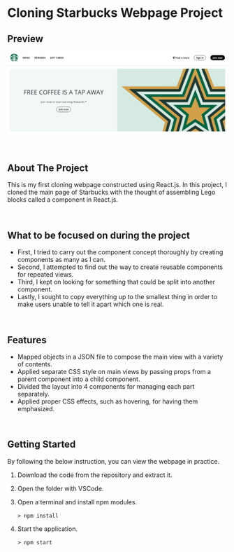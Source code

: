 # Cloning Starbucks Webpage Project

## Preview

![image](./readmeImg/readmeImage.png)

<br/>

## About The Project

This is my first cloning webpage constructed using React.js. In this project, I cloned the main page of Starbucks with the thought of assembling Lego blocks called a component in React.js.

<br/>

## What to be focused on during the project

- First, I tried to carry out the component concept thoroughly by creating components as many as I can.
- Second, I attempted to find out the way to create reusable components for repeated views.
- Third, I kept on looking for something that could be split into another component.
- Lastly, I sought to copy everything up to the smallest thing in order to make users unable to tell it apart which one is real.

<br/>

## Features

- Mapped objects in a JSON file to compose the main view with a variety of contents.
- Applied separate CSS style on main views by passing props from a parent component into a child component.
- Divided the layout into 4 components for managing each part separately.
- Applied proper CSS effects, such as hovering, for having them emphasized.

<br/>

## Getting Started

By following the below instruction, you can view the webpage in practice.

1.  Download the code from the repository and extract it.

2.  Open the folder with VSCode.

3.  Open a terminal and install npm modules.

        > npm install

4.  Start the application.

        > npm start
